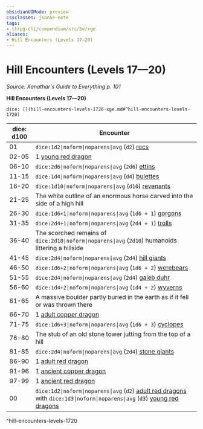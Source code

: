 ```yaml
---
obsidianUIMode: preview
cssclasses: json5e-note
tags:
- ttrpg-cli/compendium/src/5e/xge
aliases:
- Hill Encounters (Levels 17—20)
---
```

# Hill Encounters (Levels 17—20)
*Source: Xanathar's Guide to Everything p. 101* 

**Hill Encounters (Levels 17—20)**

`dice: [](hill-encounters-levels-1720-xge.md#^hill-encounters-levels-1720)`

| dice: d100 | Encounter |
|------------|-----------|
| 01 | `dice:1d2\|noform\|noparens\|avg` (`d2`) [rocs](/3-Mechanics/CLI/Compendium/bestiary/monstrosity/roc.md) |
| 02-05 | 1 [young red dragon](/3-Mechanics/CLI/Compendium/bestiary/dragon/young-red-dragon.md) |
| 06-10 | `dice:2d6\|noform\|noparens\|avg` (`2d6`) [ettins](/3-Mechanics/CLI/Compendium/bestiary/giant/ettin.md) |
| 11-15 | `dice:1d4\|noform\|noparens\|avg` (`d4`) [bulettes](/3-Mechanics/CLI/Compendium/bestiary/monstrosity/bulette.md) |
| 16-20 | `dice:1d10\|noform\|noparens\|avg` (`d10`) [revenants](/3-Mechanics/CLI/Compendium/bestiary/undead/revenant.md) |
| 21-25 | The white outline of an enormous horse carved into the side of a high hill |
| 26-30 | `dice:1d6+1\|noform\|noparens\|avg` (`1d6 + 1`) [gorgons](/3-Mechanics/CLI/Compendium/bestiary/monstrosity/gorgon.md) |
| 31-35 | `dice:2d4+1\|noform\|noparens\|avg` (`2d4 + 1`) [trolls](/3-Mechanics/CLI/Compendium/bestiary/giant/troll.md) |
| 36-40 | The scorched remains of `dice:2d10\|noform\|noparens\|avg` (`2d10`) humanoids littering a hillside |
| 41-45 | `dice:2d4\|noform\|noparens\|avg` (`2d4`) [hill giants](/3-Mechanics/CLI/Compendium/bestiary/giant/hill-giant.md) |
| 46-50 | `dice:1d6+2\|noform\|noparens\|avg` (`1d6 + 2`) [werebears](/3-Mechanics/CLI/Compendium/bestiary/humanoid/werebear.md) |
| 51-55 | `dice:2d4\|noform\|noparens\|avg` (`2d4`) [galeb duhr](/3-Mechanics/CLI/Compendium/bestiary/elemental/galeb-duhr.md) |
| 56-60 | `dice:1d4+2\|noform\|noparens\|avg` (`1d4 + 2`) [wyverns](/3-Mechanics/CLI/Compendium/bestiary/dragon/wyvern.md) |
| 61-65 | A massive boulder partly buried in the earth as if it fell or was thrown there |
| 66-70 | 1 [adult copper dragon](/3-Mechanics/CLI/Compendium/bestiary/dragon/adult-copper-dragon.md) |
| 71-75 | `dice:1d6+3\|noform\|noparens\|avg` (`1d6 + 3`) [cyclopes](/3-Mechanics/CLI/Compendium/bestiary/giant/cyclops.md) |
| 76-80 | The stub of an old stone tower jutting from the top of a hill |
| 81-85 | `dice:2d4\|noform\|noparens\|avg` (`2d4`) [stone giants](/3-Mechanics/CLI/Compendium/bestiary/giant/stone-giant.md) |
| 86-90 | 1 [adult red dragon](/3-Mechanics/CLI/Compendium/bestiary/dragon/adult-red-dragon.md) |
| 91-96 | 1 [ancient copper dragon](/3-Mechanics/CLI/Compendium/bestiary/dragon/ancient-copper-dragon.md) |
| 97-99 | 1 [ancient red dragon](/3-Mechanics/CLI/Compendium/bestiary/dragon/ancient-red-dragon.md) |
| 00 | `dice:1d2\|noform\|noparens\|avg` (`d2`) [adult red dragons](/3-Mechanics/CLI/Compendium/bestiary/dragon/adult-red-dragon.md) with `dice:1d3\|noform\|noparens\|avg` (`d3`) [young red dragons](/3-Mechanics/CLI/Compendium/bestiary/dragon/young-red-dragon.md) |
^hill-encounters-levels-1720